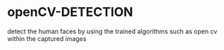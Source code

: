 # openCV-DETECTION
detect the human faces by using the trained algorithms such as open cv within the captured images
